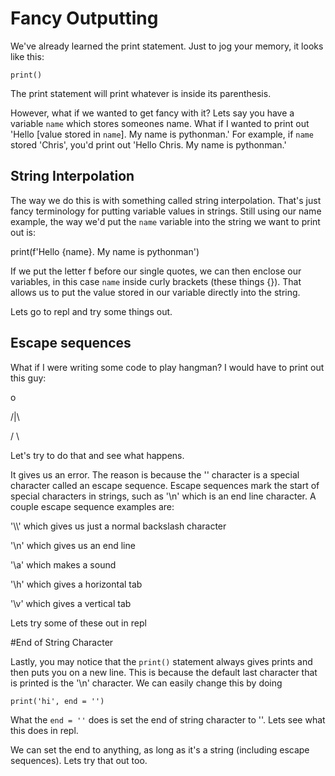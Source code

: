 # Fancy Outputting

We've already learned the print statement. Just to jog your memory, it looks like this:

`print()`

The print statement will print whatever is inside its parenthesis.

However, what if we wanted to get fancy with it? Lets say you have a variable `name` which stores someones name. What if I wanted to print out 'Hello [value stored in `name`]. My name is pythonman.' For example, if `name` stored 'Chris', you'd print out 'Hello Chris. My name is pythonman.'

## String Interpolation

The way we do this is with something called string interpolation. That's just fancy terminology for putting variable values in strings. Still using our name example, the way we'd put the `name` variable into the string we want to print out is:

print(f'Hello {name}. My name is pythonman')

If we put the letter f before our single quotes, we can then enclose our variables, in this case `name` inside curly brackets (these things {}). That allows us to put the value stored in our variable directly into the string.

Lets go to repl and try some things out.

## Escape sequences

What if I were writing some code to play hangman? I would have to print out this guy:

 o
 
/|\\

/ \

Let's try to do that and see what happens.

It gives us an error. The reason is because the '\' character is a special character called an escape sequence. Escape sequences mark the start of special characters in strings, such as '\n' which is an end line character. A couple escape sequence examples are:

'\\\\' which gives us just a normal backslash character

'\n' which gives us an end line

'\a' which makes a sound

'\h' which gives a horizontal tab

'\v' which gives a vertical tab


Lets try some of these out in repl

#End of String Character

Lastly, you may notice that the `print()` statement always gives prints and then puts you on a new line. This is because the default last character that is printed is the '\n' character. We can easily change this by doing 

`print('hi', end = '')`

What the `end = ''` does is set the end of string character to ''. Lets see what this does in repl.

We can set the end to anything, as long as it's a string (including escape sequences). Lets try that out too.
